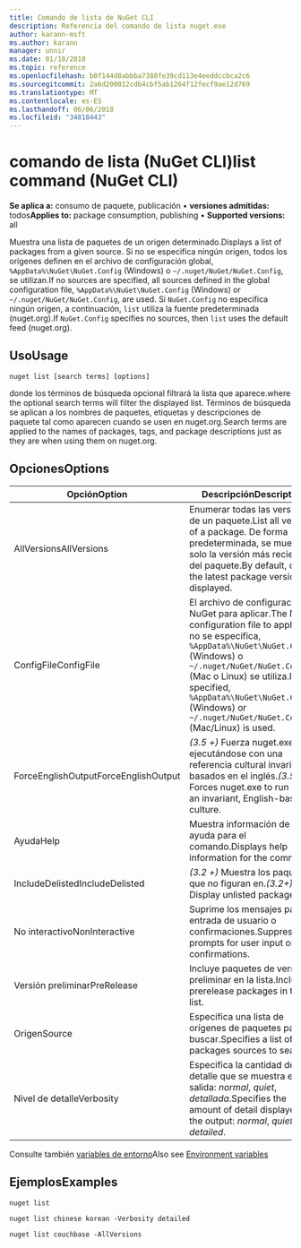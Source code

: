 ```yaml
---
title: Comando de lista de NuGet CLI
description: Referencia del comando de lista nuget.exe
author: karann-msft
ms.author: karann
manager: unnir
ms.date: 01/18/2018
ms.topic: reference
ms.openlocfilehash: b0f144d8abbba7388fe39cd113e4eeddccbca2c6
ms.sourcegitcommit: 2a6d200012cdb4cbf5ab1264f12fecf9ae12d769
ms.translationtype: MT
ms.contentlocale: es-ES
ms.lasthandoff: 06/06/2018
ms.locfileid: "34818443"
---
```

# <a name="list-command-nuget-cli"></a><span data-ttu-id="43aac-103">comando de lista (NuGet CLI)</span><span class="sxs-lookup"><span data-stu-id="43aac-103">list command (NuGet CLI)</span></span>

<span data-ttu-id="43aac-104">**Se aplica a:** consumo de paquete, publicación &bullet; **versiones admitidas:** todos</span><span class="sxs-lookup"><span data-stu-id="43aac-104">**Applies to:** package consumption, publishing &bullet; **Supported versions:** all</span></span>

<span data-ttu-id="43aac-105">Muestra una lista de paquetes de un origen determinado.</span><span class="sxs-lookup"><span data-stu-id="43aac-105">Displays a list of packages from a given source.</span></span> <span data-ttu-id="43aac-106">Si no se especifica ningún origen, todos los orígenes definen en el archivo de configuración global, `%AppData%\NuGet\NuGet.Config` (Windows) o `~/.nuget/NuGet/NuGet.Config`, se utilizan.</span><span class="sxs-lookup"><span data-stu-id="43aac-106">If no sources are specified, all sources defined in the global configuration file, `%AppData%\NuGet\NuGet.Config` (Windows) or `~/.nuget/NuGet/NuGet.Config`, are used.</span></span> <span data-ttu-id="43aac-107">Si `NuGet.Config` no especifica ningún origen, a continuación, `list` utiliza la fuente predeterminada (nuget.org).</span><span class="sxs-lookup"><span data-stu-id="43aac-107">If `NuGet.Config` specifies no sources, then `list` uses the default feed (nuget.org).</span></span>

## <a name="usage"></a><span data-ttu-id="43aac-108">Uso</span><span class="sxs-lookup"><span data-stu-id="43aac-108">Usage</span></span>

```cli
nuget list [search terms] [options]
```

<span data-ttu-id="43aac-109">donde los términos de búsqueda opcional filtrará la lista que aparece.</span><span class="sxs-lookup"><span data-stu-id="43aac-109">where the optional search terms will filter the displayed list.</span></span> <span data-ttu-id="43aac-110">Términos de búsqueda se aplican a los nombres de paquetes, etiquetas y descripciones de paquete tal como aparecen cuando se usen en nuget.org.</span><span class="sxs-lookup"><span data-stu-id="43aac-110">Search terms are applied to the names of packages, tags, and package descriptions just as they are when using them on nuget.org.</span></span>

## <a name="options"></a><span data-ttu-id="43aac-111">Opciones</span><span class="sxs-lookup"><span data-stu-id="43aac-111">Options</span></span>

| <span data-ttu-id="43aac-112">Opción</span><span class="sxs-lookup"><span data-stu-id="43aac-112">Option</span></span> | <span data-ttu-id="43aac-113">Descripción</span><span class="sxs-lookup"><span data-stu-id="43aac-113">Description</span></span> |
| --- | --- |
| <span data-ttu-id="43aac-114">AllVersions</span><span class="sxs-lookup"><span data-stu-id="43aac-114">AllVersions</span></span> | <span data-ttu-id="43aac-115">Enumerar todas las versiones de un paquete.</span><span class="sxs-lookup"><span data-stu-id="43aac-115">List all versions of a package.</span></span> <span data-ttu-id="43aac-116">De forma predeterminada, se muestra solo la versión más reciente del paquete.</span><span class="sxs-lookup"><span data-stu-id="43aac-116">By default, only the latest package version is displayed.</span></span> |
| <span data-ttu-id="43aac-117">ConfigFile</span><span class="sxs-lookup"><span data-stu-id="43aac-117">ConfigFile</span></span> | <span data-ttu-id="43aac-118">El archivo de configuración de NuGet para aplicar.</span><span class="sxs-lookup"><span data-stu-id="43aac-118">The NuGet configuration file to apply.</span></span> <span data-ttu-id="43aac-119">Si no se especifica, `%AppData%\NuGet\NuGet.Config` (Windows) o `~/.nuget/NuGet/NuGet.Config` (Mac o Linux) se utiliza.</span><span class="sxs-lookup"><span data-stu-id="43aac-119">If not specified, `%AppData%\NuGet\NuGet.Config` (Windows) or `~/.nuget/NuGet/NuGet.Config` (Mac/Linux) is used.</span></span>|
| <span data-ttu-id="43aac-120">ForceEnglishOutput</span><span class="sxs-lookup"><span data-stu-id="43aac-120">ForceEnglishOutput</span></span> | <span data-ttu-id="43aac-121">*(3.5 +)*  Fuerza nuget.exe ejecutándose con una referencia cultural invariable, basados en el inglés.</span><span class="sxs-lookup"><span data-stu-id="43aac-121">*(3.5+)* Forces nuget.exe to run using an invariant, English-based culture.</span></span> |
| <span data-ttu-id="43aac-122">Ayuda</span><span class="sxs-lookup"><span data-stu-id="43aac-122">Help</span></span> | <span data-ttu-id="43aac-123">Muestra información de ayuda para el comando.</span><span class="sxs-lookup"><span data-stu-id="43aac-123">Displays help information for the command.</span></span> |
| <span data-ttu-id="43aac-124">IncludeDelisted</span><span class="sxs-lookup"><span data-stu-id="43aac-124">IncludeDelisted</span></span> | <span data-ttu-id="43aac-125">*(3.2 +)*  Muestra los paquetes que no figuran en.</span><span class="sxs-lookup"><span data-stu-id="43aac-125">*(3.2+)* Display unlisted packages.</span></span> |
| <span data-ttu-id="43aac-126">No interactivo</span><span class="sxs-lookup"><span data-stu-id="43aac-126">NonInteractive</span></span> | <span data-ttu-id="43aac-127">Suprime los mensajes para la entrada de usuario o confirmaciones.</span><span class="sxs-lookup"><span data-stu-id="43aac-127">Suppresses prompts for user input or confirmations.</span></span> |
| <span data-ttu-id="43aac-128">Versión preliminar</span><span class="sxs-lookup"><span data-stu-id="43aac-128">PreRelease</span></span> | <span data-ttu-id="43aac-129">Incluye paquetes de versión preliminar en la lista.</span><span class="sxs-lookup"><span data-stu-id="43aac-129">Includes prerelease packages in the list.</span></span> |
| <span data-ttu-id="43aac-130">Origen</span><span class="sxs-lookup"><span data-stu-id="43aac-130">Source</span></span> | <span data-ttu-id="43aac-131">Especifica una lista de orígenes de paquetes para buscar.</span><span class="sxs-lookup"><span data-stu-id="43aac-131">Specifies a list of packages sources to search.</span></span> |
| <span data-ttu-id="43aac-132">Nivel de detalle</span><span class="sxs-lookup"><span data-stu-id="43aac-132">Verbosity</span></span> | <span data-ttu-id="43aac-133">Especifica la cantidad de detalle que se muestra en la salida: *normal*, *quiet*, *detallada*.</span><span class="sxs-lookup"><span data-stu-id="43aac-133">Specifies the amount of detail displayed in the output: *normal*, *quiet*, *detailed*.</span></span> |

<span data-ttu-id="43aac-134">Consulte también [variables de entorno](cli-ref-environment-variables.md)</span><span class="sxs-lookup"><span data-stu-id="43aac-134">Also see [Environment variables](cli-ref-environment-variables.md)</span></span>

## <a name="examples"></a><span data-ttu-id="43aac-135">Ejemplos</span><span class="sxs-lookup"><span data-stu-id="43aac-135">Examples</span></span>

```cli
nuget list

nuget list chinese korean -Verbosity detailed

nuget list couchbase -AllVersions
```
